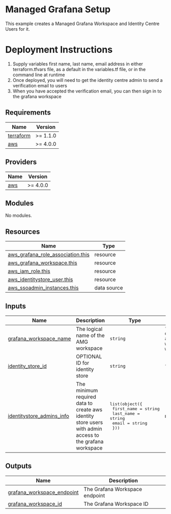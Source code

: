 # Managed Grafana Setup
This example creates a Managed Grafana Workspace and Identity Centre Users for it.

# Deployment Instructions

1. Supply variables first name, last name, email address in either terraform.tfvars file, as a default in the variables.tf file, or in the command line at runtime
2. Once deployed, you will need to get the identity centre admin to send a verification email to users
3. When you have accepted the verification email, you can then sign in to the grafana workspace



<!-- BEGINNING OF PRE-COMMIT-TERRAFORM DOCS HOOK -->
## Requirements

| Name | Version |
|------|---------|
| <a name="requirement_terraform"></a> [terraform](#requirement\_terraform) | >= 1.1.0 |
| <a name="requirement_aws"></a> [aws](#requirement\_aws) | >= 4.0.0 |

## Providers

| Name | Version |
|------|---------|
| <a name="provider_aws"></a> [aws](#provider\_aws) | >= 4.0.0 |

## Modules

No modules.

## Resources

| Name | Type |
|------|------|
| [aws_grafana_role_association.this](https://registry.terraform.io/providers/hashicorp/aws/latest/docs/resources/grafana_role_association) | resource |
| [aws_grafana_workspace.this](https://registry.terraform.io/providers/hashicorp/aws/latest/docs/resources/grafana_workspace) | resource |
| [aws_iam_role.this](https://registry.terraform.io/providers/hashicorp/aws/latest/docs/resources/iam_role) | resource |
| [aws_identitystore_user.this](https://registry.terraform.io/providers/hashicorp/aws/latest/docs/resources/identitystore_user) | resource |
| [aws_ssoadmin_instances.this](https://registry.terraform.io/providers/hashicorp/aws/latest/docs/data-sources/ssoadmin_instances) | data source |

## Inputs

| Name | Description | Type | Default | Required |
|------|-------------|------|---------|:--------:|
| <a name="input_grafana_workspace_name"></a> [grafana\_workspace\_name](#input\_grafana\_workspace\_name) | The logical name of the AMG workspace | `string` | `"aws-observability-accelerator-workshop-workspace"` | no |
| <a name="input_identity_store_id"></a> [identity\_store\_id](#input\_identity\_store\_id) | OPTIONAL ID for identity store | `string` | `""` | no |
| <a name="input_identitystore_admins_info"></a> [identitystore\_admins\_info](#input\_identitystore\_admins\_info) | The minimum required data to create aws identity store users with admin access to the grafana workspace | <pre>list(object({<br>    first_name = string<br>    last_name  = string<br>    email      = string<br>  }))</pre> | n/a | yes |

## Outputs

| Name | Description |
|------|-------------|
| <a name="output_grafana_workspace_endpoint"></a> [grafana\_workspace\_endpoint](#output\_grafana\_workspace\_endpoint) | The Grafana Workspace endpoint |
| <a name="output_grafana_workspace_id"></a> [grafana\_workspace\_id](#output\_grafana\_workspace\_id) | The Grafana Workspace ID |
<!-- END OF PRE-COMMIT-TERRAFORM DOCS HOOK -->
